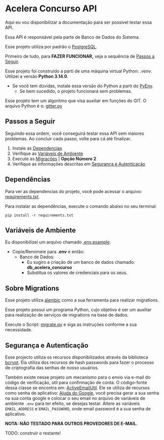 # Acelera Concurso API
Aqui eu vou disponibilizar a documentação para ser possível testar essa API.

Essa API é responsável pela parte de Banco de Dados do Sistema.

Esse projeto utiliza por padrão o [PostgreSQL](https://www.postgresql.org/).

Primeiro de tudo, para **FAZER FUNCIONAR,** veja a sequência de [Passos a Seguir](#passos-a-seguir).

Esse projeto foi construído a parti de uma máquina virtual Python: *.venv*. Utilizei a versão **Python 3.14.0**.
* Se você tem dúvidas, instale essa versão do Python a parti do [PyEnv](https://github.com/pyenv/pyenv).
  * Se bem sucedido, o projeto funcionará sem problemas.

Esse projeto tem um algoritmo que visa auxiliar em funções do GIT. O arquivo Python é o: [gitter.py](gitter.py)

## Passos a Seguir
Seguindo essa ordem, você conseguirá testar essa API sem maiores problemas. Ao concluir cada passo, volte para cá até finalizar.

1. Instale as [Dependencias](#dependências)
2. Verifique as [Variáveis de Ambiente](#variáveis-de-ambiente)
3. Execute as [Migrações](#sobre-migrations) | **Opção Número 2**
4. Verifique as informações descritas em [Segurança e Autenticação](#segurança-e-autenticação)

## Dependências
Para ver as dependencias do projeto, você pode acessar o arquivo: [requirements.txt](requirements.txt).

Para instalar as dependências, execute o comando abaixo no seu terminal:

```commandline
pip install -r requirements.txt
```

## Variáveis de Ambiente
Eu disponibilizei um arquivo chamado [.env.example](.env.example).

* Copie/Renomeie para **.env** e então:
  * Banco de Dados:
    * Eu sugiro a criação de um banco de dados chamado: **db_acelera_concurso**
    * Substitua os valores de credenciais para os seus.

## Sobre Migrations
Esse projeto utiliza [alembic](https://alembic.sqlalchemy.org/en/latest/) como a sua ferramenta para realizar migrations.

Esse projeto possui um programa Python, cujo objetivo é ser um auxiliar para realização de serviços de migrations na base de dados.

Execute o Script: [migrate.py](migrate.py) e siga as instruções conforme a sua necessidade.

## Segurança e Autenticação
Esse projecto utiliza os recursos disponíbilizados através da biblioteca [bcrypt](https://pypi.org/project/bcrypt/).
Ela utiliza dos recursos de hash passwords para fazer o processo de criptografia das senhas de nosso usuários.

Também existe nesse projeto um mecanismo para o envio via e-mail do código de verificação, útil para confirmação de conta.
O código-fonte dessa classe se encontra em: [ActiveEmailUtil](/src/utils/email_code_util.py). Ele se utiliza de recursos como
senha de aplicativo: [Ajuda do Google](https://support.google.com/mail/answer/185833?hl=pt-BR), você precisa gerar a sua senha
na sua conta google e colocar o seu email no arquivo de variáveis de ambiente `.env` para ter efeito, se desejas testar.
Altere as variáveis `EMAIL_ADDRESS` e `EMAIL_PASSWORD`, onde email password é a sua senha de aplicativo.

**NOTA: NÃO TESTADO PARA OUTROS PROVEDORES DE E-MAIL.**

TODO: construir o restante! 
